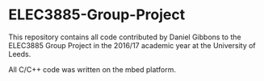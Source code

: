 # ELEC3885-Group-Project
This repository contains all code contributed by Daniel Gibbons to the ELEC3885 Group Project in the 2016/17 academic year at the University of Leeds.

All C/C++ code was written on the mbed platform.
